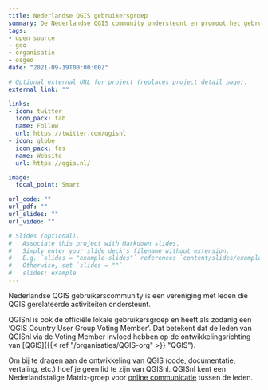 ```yaml
---
title: Nederlandse QGIS gebruikersgroep
summary: De Nederlandse QGIS community ondersteunt en promoot het gebruik en de ontwikkeling van QGIS.
tags:
- open source
- geo
- organisatie
- osgeo
date: "2021-09-19T00:00:00Z"

# Optional external URL for project (replaces project detail page).
external_link: ""

links:
- icon: twitter
  icon_pack: fab
  name: Follow
  url: https://twitter.com/qgisnl
- icon: globe
  icon_pack: fas
  name: Website
  url: https://qgis.nl/

image:
  focal_point: Smart

url_code: ""
url_pdf: ""
url_slides: ""
url_video: ""

# Slides (optional).
#   Associate this project with Markdown slides.
#   Simply enter your slide deck's filename without extension.
#   E.g. `slides = "example-slides"` references `content/slides/example-slides.md`.
#   Otherwise, set `slides = ""`.
#   slides: example
---
```


Nederlandse QGIS gebruikerscommunity is een vereniging met leden die QGIS gerelateerde activiteiten ondersteunt. 

QGISnl is ook de officiële lokale gebruikersgroep en heeft als zodanig een ‘QGIS Country User Group Voting Member’. Dat betekent dat de leden van QGISnl via de Voting Member invloed hebben op de ontwikkelingsrichting van [QGIS]({{< ref "/organisaties/QGIS-org" >}} "QGIS").

Om bij te dragen aan de ontwikkeling van QGIS (code, documentatie, vertaling, etc.) hoef je geen lid te zijn van QGISnl.
QGISnl kent een Nederlandstalige Matrix-groep voor [online communicatie](https://qgis.nl/2020/12/10/communicatieplatform-gebruikersvereniging/) tussen de leden. 
